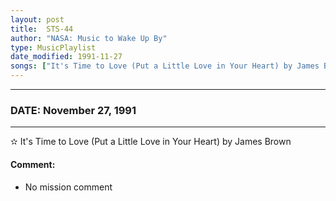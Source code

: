 ```yaml
---
layout: post
title:  STS-44
author: "NASA: Music to Wake Up By"
type: MusicPlaylist
date_modified: 1991-11-27
songs: ["It's Time to Love (Put a Little Love in Your Heart) by James Brown"]
---
```


----
### DATE: November 27, 1991
----
✫ It's Time to Love (Put a Little Love in Your Heart) by James Brown

#### Comment:
* No mission comment



<br/>
<center>
	<a target="_blank"
	   href="https://twitter.com/intent/tweet?hashtags=Space,NASA,Playlist,NASAWakeupCalls,SpaceProgram&text={{ page.author}}, '{{ page.songs.first }}' {{ page.title }}, {{ page.date | date: '%B %d, %Y' }}. {{ site.url }}{{ page.url }}&via=nasawakeupcalls"><i class="fab fa-twitter" alt="Tweet this page" style="font-size: 1.3em;"></i></a>
	&nbsp; 	<i class="fas fa-user-astronaut" style="font-size: 1.5em;"></i> &nbsp;
    <a type="amzn" search="'It's Time to Love (Put a Little Love in Your Heart) by James Brown'" category="popular music">
    <i class="fab fa-amazon" style="font-size: 1.3em;"></i></a>
</center>
